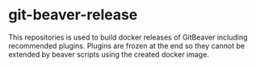 # git-beaver-release

This repositories is used to build docker releases of GitBeaver including recommended plugins. 
Plugins are frozen at the end so they cannot be extended by beaver scripts using the created docker image.
